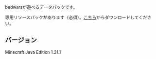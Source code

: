 bedwarsが遊べるデータパックです。

専用リソースパックがあります（必須）。[こちら](https://github.com/spaceriku13/space-bedwars-resourcepack)からダウンロードしてください。
## バージョン
 Minecraft Java Edition 1.21.1

